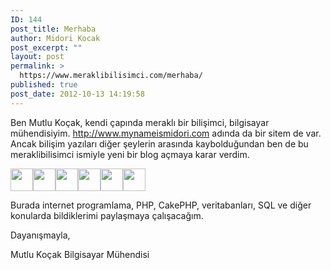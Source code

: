 ```yaml
---
ID: 144
post_title: Merhaba
author: Midori Kocak
post_excerpt: ""
layout: post
permalink: >
  https://www.meraklibilisimci.com/merhaba/
published: true
post_date: 2012-10-13 14:19:58
---
```

Ben Mutlu Koçak, kendi çapında meraklı bir bilişimci, bilgisayar mühendisiyim. <a href="http://www.mynameismidori.com">http://www.mynameismidori.com</a> adında da bir sitem de var. Ancak bilişim yazıları diğer şeylerin arasında kaybolduğundan ben de bu meraklibilisimci ismiyle yeni bir blog açmaya karar verdim.

<a href="http://jquery.com/"><img title="jQuery" src="http://meraklibilisimci.com/wp-content/uploads/2018/10/imgres-3.jpeg?w=150" alt="" height="36" /></a><a href="http://meraklibilisimci.com/wp-content/uploads/2018/10/imgres-1.jpeg"><img title="PHP" src="http://meraklibilisimci.com/wp-content/uploads/2018/10/imgres-1.jpeg?w=150" alt="" height="36" /></a><a href="https://www.meraklibilisimci.com/wp-content/uploads/2018/10/imgres.jpeg"><img title="imgres" src="https://www.meraklibilisimci.com/wp-content/uploads/2018/10/imgres.jpeg?w=150" alt="" height="36" /></a><a href="https://www.meraklibilisimci.com/wp-content/uploads/2018/10/imgres-4.jpeg"><img title="imgres-4" src="https://www.meraklibilisimci.com/wp-content/uploads/2018/10/imgres-4.jpeg?w=126" alt="" height="36" /></a><a href="https://www.meraklibilisimci.com/wp-content/uploads/2018/10/imgres-2.jpeg"><img title="imgres-2" src="https://www.meraklibilisimci.com/wp-content/uploads/2018/10/imgres-2.jpeg?w=150" alt="" height="36" /></a><a href="https://www.meraklibilisimci.com/wp-content/uploads/2018/10/imgres-5.jpeg"><img title="imgres-5" src="https://www.meraklibilisimci.com/wp-content/uploads/2018/10/imgres-5.jpeg?w=150" alt="" height="36" /></a>

Burada internet programlama, PHP, CakePHP, veritabanları, SQL ve diğer konularda bildiklerimi paylaşmaya çalışacağım.

Dayanışmayla,

Mutlu Koçak
Bilgisayar Mühendisi